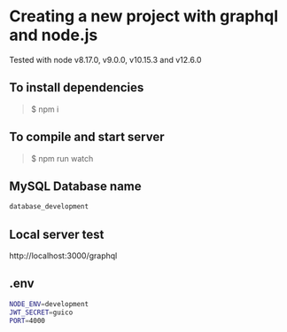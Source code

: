 # Creating a new project with graphql and node.js

Tested with node v8.17.0, v9.0.0, v10.15.3 and v12.6.0

## To install dependencies

> $ npm i

## To compile and start server

> $ npm run watch

## MySQL Database name

```sh
database_development
```

## Local server test

http://localhost:3000/graphql

## .env

```sh
NODE_ENV=development
JWT_SECRET=guico
PORT=4000
```
